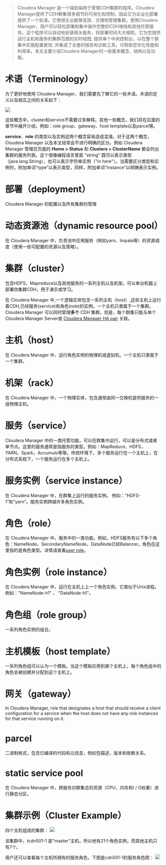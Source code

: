 > Cloudera Manager 是一个端到端用于管理CDH集群的程序。Cloudera Manager提供了CDH群集很多细节的可视化和控制，因此它为企业化部署提供了一个标准。它使得企业能够高效、合理地管理集群。使用Cloudera Manager，用户可以轻松部署和集中操作完整的CDH堆栈和其他托管服务。这个程序可以自动地安装相关服务，将部署时间大大缩短。它为您提供运行主机和服务的集群范围的实时视图; 提供单个中央控制台，以在整个群集中实施配置更改; 并集成了全套的报告和诊断工具，可帮助您优化性能和利用率。本文主要介绍Cloudera Manager的一些基本概念、结构以及功能。

# 术语（Terminology）
为了更好地使用 Cloudera Manager，我们需要先了解它的一些术语。术语的定义以及相互之间的关系如下：

![][1]

这些概念中，cluster和service不需要过多解释。其他一些概念，我们将在后面的章节中展开介绍，例如：role group、gateway、host template以及parcel等。

**service**、**role** 的类型以及实例这两个概念容易造成混淆。对于这两个概念，Cloudera Manager 以及本文经常会不进行明确的区分。例如 Cloudera Manager 管理员页面的 **Home > Status** 和 **Clusters > ClusterName** 都会列出集群的服务列表。这个很像编程语言里面 "string" 既可以表示类型（java.lang.String），也可以表示字符串实例（"in here"）。当需要区分类型和实例时，附加单词“type”以表示类型，同样，附加单词“instance”以明确表示实例。

# 部署（deployment）
Cloudera Manager 的配置以及所有集群的管理

# 动态资源池（dynamic resource pool）
在 Cloudera Manager 中，负责池中应用服务（例如yarn、Impala等）的资源调度（使用一些可配置的资源以及策略）。

# 集群（cluster）
包含HDFS、Mapreduce以及其他服务的一系列主机以及机架。可以单台机器上部署伪集群CDH，用于演示或学习。

在 Cloudera Manager 中,一个逻辑实体包含一系列主机（host）,这些主机上运行着CDH,已经服务(service)和角色(role)的实例。一个主机只隶属于一个集群。Cloudera Manager 可以同时管理**多个** CDH 集群。但是，每个群集只能与单个Cloudera Manager Server或 [Cloudera Manager HA pair][2] 关联。

# 主机（host）
在 Cloudera Manager 中，运行角色实例的物理机或虚拟机。一个主机只隶属于一个集群。

# 机架（rack）
在 Cloudera Manager 中，一个物理实体，包含通常由同一交换机提供服务的一组物理主机。

# 服务（service）
Cloudera Manager 中的一类托管功能，可以在群集中运行，可以是分布式或者单节点。这里的服务通常是指服务的类型。例如：MapReduce，HDFS，YARN，Spark，Accumulo等等。传统环境下，多个服务运行在一个主机上，在分布式系统下，一个服务运行在多个主机上。

# 服务实例（service instance）
在 Cloudera Manager 中，在群集上运行的服务实例。 例如：“HDFS-1”和“yarn”。服务实例跨越许多角色实例。

# 角色（role）
在 Cloudera Manager 中，服务中的一类功能。例如，HDFS服务有以下多个角色：NameNode，SecondaryNameNode，DataNode已经Balancer。角色在这里指的是角色类型。详情请查看[user role][3]。

# 角色实例（role instance）
在 Cloudera Manager 中，运行在主机上上一个角色实例。它类似于Unix进程。例如："NameNode-h1" ， "DataNode-h1"。

# 角色组（role group）
一系列角色实例的组合。

# 主机模板（host template）
一系列角色组可以认为一个模板。当这个模板应用到某个主机上，每个角色组中的角色会被创建并分配到这个主机上。

# 网关（gateway）
In Cloudera Manager, role that designates a host that should receive a client configuration for a service when the host does not have any role instances for that service running on it.

# parcel
二进制格式，包含已编译的代码和元信息，例如包描述，版本和依赖关系。


# static service pool
在 Cloudera Manager 中，跨服务对群集总的资源（CPU，内存和I / O权重）进行静态分区。

# 集群示例（Cluster Example）
四个主机组成的集群：
![][4]

该集群中，tcdn501-1 是"master"主机，所以他有21个角色实例，而其他主机只有7个。

用户还可以查看每个主机所拥有的服务角色，下图是cdn501-1的服务角色图：
![][5]





[1]: https://www.cloudera.com/documentation/enterprise/5-7-x/images/xcm_model.jpg.pagespeed.ic.WwXPor5pex.webp
[2]: https://www.cloudera.com/documentation/enterprise/5-7-x/topics/admin_cm_ha_overview.html#concept_bhl_cvc_pr
[3]: https://www.cloudera.com/documentation/enterprise/5-7-x/topics/glossaries.html#glossary__glos_userrole
[4]: https://www.cloudera.com/documentation/enterprise/5-7-x/images/xhosts.png.pagespeed.ic.bfDwout6Aw.webp
[5]: https://www.cloudera.com/documentation/enterprise/5-7-x/images/xhost.png.pagespeed.ic.BpUXHGToDC.webp
